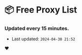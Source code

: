 # :package: Free Proxy List
### Updated every 15 minutes.

- Last updated: `2024-04-30 21:52`

:heart:
